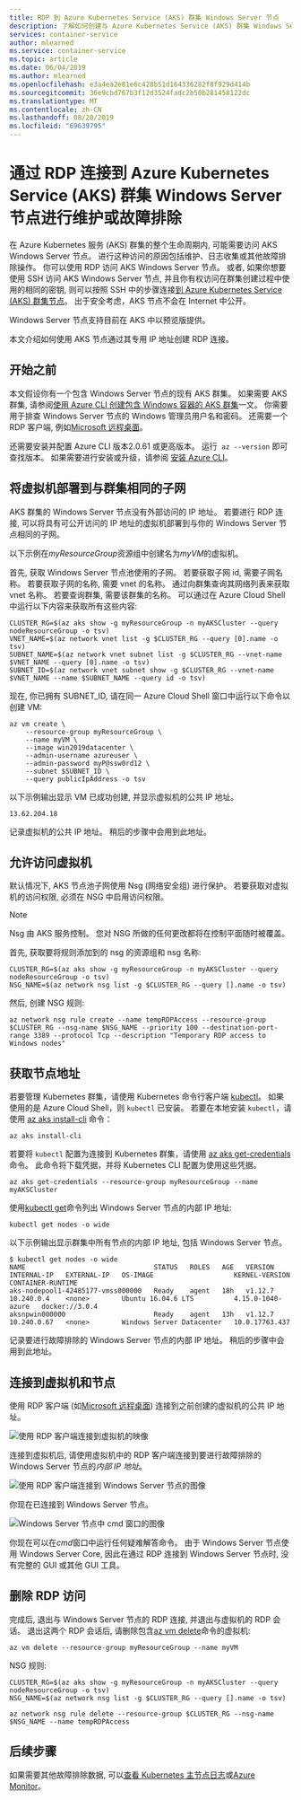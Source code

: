 ```yaml
---
title: RDP 到 Azure Kubernetes Service (AKS) 群集 Windows Server 节点
description: 了解如何创建与 Azure Kubernetes Service (AKS) 群集 Windows Server 节点的 RDP 连接, 以便进行故障排除和维护任务。
services: container-service
author: mlearned
ms.service: container-service
ms.topic: article
ms.date: 06/04/2019
ms.author: mlearned
ms.openlocfilehash: e3a4ea2e81e6c428b51d164336282f8f929d414b
ms.sourcegitcommit: 36e9cbd767b3f12d3524fadc2b50b281458122dc
ms.translationtype: MT
ms.contentlocale: zh-CN
ms.lasthandoff: 08/20/2019
ms.locfileid: "69639795"
---
```

# <a name="connect-with-rdp-to-azure-kubernetes-service-aks-cluster-windows-server-nodes-for-maintenance-or-troubleshooting"></a>通过 RDP 连接到 Azure Kubernetes Service (AKS) 群集 Windows Server 节点进行维护或故障排除

在 Azure Kubernetes 服务 (AKS) 群集的整个生命周期内, 可能需要访问 AKS Windows Server 节点。 进行这种访问的原因包括维护、日志收集或其他故障排除操作。 你可以使用 RDP 访问 AKS Windows Server 节点。 或者, 如果你想要使用 SSH 访问 AKS Windows Server 节点, 并且你有权访问在群集创建过程中使用的相同的密钥, 则可以按照 SSH 中的步骤连接[到 Azure Kubernetes Service (AKS) 群集节点][ssh-steps]。 出于安全考虑，AKS 节点不会在 Internet 中公开。

Windows Server 节点支持目前在 AKS 中以预览版提供。

本文介绍如何使用 AKS 节点通过其专用 IP 地址创建 RDP 连接。

## <a name="before-you-begin"></a>开始之前

本文假设你有一个包含 Windows Server 节点的现有 AKS 群集。 如果需要 AKS 群集, 请参阅[使用 Azure CLI 创建包含 Windows 容器的 AKS 群集][aks-windows-cli]一文。 你需要用于排查 Windows Server 节点的 Windows 管理员用户名和密码。 还需要一个 RDP 客户端, 例如[Microsoft 远程桌面][rdp-mac]。

还需要安装并配置 Azure CLI 版本2.0.61 或更高版本。 运行  `az --version` 即可查找版本。 如果需要进行安装或升级，请参阅 [安装 Azure CLI][install-azure-cli]。

## <a name="deploy-a-virtual-machine-to-the-same-subnet-as-your-cluster"></a>将虚拟机部署到与群集相同的子网

AKS 群集的 Windows Server 节点没有外部访问的 IP 地址。 若要进行 RDP 连接, 可以将具有可公开访问的 IP 地址的虚拟机部署到与你的 Windows Server 节点相同的子网。

以下示例在*myResourceGroup*资源组中创建名为*myVM*的虚拟机。

首先, 获取 Windows Server 节点池使用的子网。 若要获取子网 id, 需要子网名称。 若要获取子网的名称, 需要 vnet 的名称。 通过向群集查询其网络列表来获取 vnet 名称。 若要查询群集, 需要该群集的名称。 可以通过在 Azure Cloud Shell 中运行以下内容来获取所有这些内容:

```azurecli-interactive
CLUSTER_RG=$(az aks show -g myResourceGroup -n myAKSCluster --query nodeResourceGroup -o tsv)
VNET_NAME=$(az network vnet list -g $CLUSTER_RG --query [0].name -o tsv)
SUBNET_NAME=$(az network vnet subnet list -g $CLUSTER_RG --vnet-name $VNET_NAME --query [0].name -o tsv)
SUBNET_ID=$(az network vnet subnet show -g $CLUSTER_RG --vnet-name $VNET_NAME --name $SUBNET_NAME --query id -o tsv)
```

现在, 你已拥有 SUBNET_ID, 请在同一 Azure Cloud Shell 窗口中运行以下命令以创建 VM:

```azurecli-interactive
az vm create \
    --resource-group myResourceGroup \
    --name myVM \
    --image win2019datacenter \
    --admin-username azureuser \
    --admin-password myP@ssw0rd12 \
    --subnet $SUBNET_ID \
    --query publicIpAddress -o tsv
```

以下示例输出显示 VM 已成功创建, 并显示虚拟机的公共 IP 地址。

```console
13.62.204.18
```

记录虚拟机的公共 IP 地址。 稍后的步骤中会用到此地址。

## <a name="allow-access-to-the-virtual-machine"></a>允许访问虚拟机

默认情况下, AKS 节点池子网使用 Nsg (网络安全组) 进行保护。 若要获取对虚拟机的访问权限, 必须在 NSG 中启用访问权限。

> [!NOTE]
> Nsg 由 AKS 服务控制。 您对 NSG 所做的任何更改都将在控制平面随时被覆盖。
>

首先, 获取要将规则添加到的 nsg 的资源组和 nsg 名称:

```azurecli-interactive
CLUSTER_RG=$(az aks show -g myResourceGroup -n myAKSCluster --query nodeResourceGroup -o tsv)
NSG_NAME=$(az network nsg list -g $CLUSTER_RG --query [].name -o tsv)
```

然后, 创建 NSG 规则:

```azurecli-interactive
az network nsg rule create --name tempRDPAccess --resource-group $CLUSTER_RG --nsg-name $NSG_NAME --priority 100 --destination-port-range 3389 --protocol Tcp --description "Temporary RDP access to Windows nodes"
```

## <a name="get-the-node-address"></a>获取节点地址

若要管理 Kubernetes 群集，请使用 Kubernetes 命令行客户端 [kubectl][kubectl]。 如果使用的是 Azure Cloud Shell，则 `kubectl` 已安装。 若要在本地安装 `kubectl`，请使用 [az aks install-cli][az-aks-install-cli] 命令：
    
```azurecli-interactive
az aks install-cli
```

若要将 `kubectl` 配置为连接到 Kubernetes 群集，请使用 [az aks get-credentials][az-aks-get-credentials] 命令。 此命令将下载凭据，并将 Kubernetes CLI 配置为使用这些凭据。

```azurecli-interactive
az aks get-credentials --resource-group myResourceGroup --name myAKSCluster
```

使用[kubectl get][kubectl-get]命令列出 Windows Server 节点的内部 IP 地址:

```console
kubectl get nodes -o wide
```

以下示例输出显示群集中所有节点的内部 IP 地址, 包括 Windows Server 节点。

```console
$ kubectl get nodes -o wide
NAME                                STATUS   ROLES   AGE   VERSION   INTERNAL-IP   EXTERNAL-IP   OS-IMAGE                    KERNEL-VERSION      CONTAINER-RUNTIME
aks-nodepool1-42485177-vmss000000   Ready    agent   18h   v1.12.7   10.240.0.4    <none>        Ubuntu 16.04.6 LTS          4.15.0-1040-azure   docker://3.0.4
aksnpwin000000                      Ready    agent   13h   v1.12.7   10.240.0.67   <none>        Windows Server Datacenter   10.0.17763.437
```

记录要进行故障排除的 Windows Server 节点的内部 IP 地址。 稍后的步骤中会用到此地址。

## <a name="connect-to-the-virtual-machine-and-node"></a>连接到虚拟机和节点

使用 RDP 客户端 (如[Microsoft 远程桌面][rdp-mac]) 连接到之前创建的虚拟机的公共 IP 地址。

![使用 RDP 客户端连接到虚拟机的映像](media/rdp/vm-rdp.png)

连接到虚拟机后, 请使用虚拟机中的 RDP 客户端连接到要进行故障排除的 Windows Server 节点的*内部 IP 地址*。

![使用 RDP 客户端连接到 Windows Server 节点的图像](media/rdp/node-rdp.png)

你现在已连接到 Windows Server 节点。

![Windows Server 节点中 cmd 窗口的图像](media/rdp/node-session.png)

你现在可以在*cmd*窗口中运行任何疑难解答命令。 由于 Windows Server 节点使用 Windows Server Core, 因此在通过 RDP 连接到 Windows Server 节点时, 没有完整的 GUI 或其他 GUI 工具。

## <a name="remove-rdp-access"></a>删除 RDP 访问

完成后, 退出与 Windows Server 节点的 RDP 连接, 并退出与虚拟机的 RDP 会话。 退出这两个 RDP 会话后, 请删除包含[az vm delete][az-vm-delete]命令的虚拟机:

```azurecli-interactive
az vm delete --resource-group myResourceGroup --name myVM
```

NSG 规则:

```azurecli-interactive
CLUSTER_RG=$(az aks show -g myResourceGroup -n myAKSCluster --query nodeResourceGroup -o tsv)
NSG_NAME=$(az network nsg list -g $CLUSTER_RG --query [].name -o tsv)
```

```azurecli-interactive
az network nsg rule delete --resource-group $CLUSTER_RG --nsg-name $NSG_NAME --name tempRDPAccess
```

## <a name="next-steps"></a>后续步骤

如果需要其他故障排除数据, 可以[查看 Kubernetes 主节点日志][view-master-logs]或[Azure Monitor][azure-monitor-containers]。

<!-- EXTERNAL LINKS -->
[kubectl]: https://kubernetes.io/docs/user-guide/kubectl/
[kubectl-get]: https://kubernetes.io/docs/reference/generated/kubectl/kubectl-commands#get
[rdp-mac]: https://aka.ms/rdmac

<!-- INTERNAL LINKS -->
[aks-windows-cli]: windows-container-cli.md
[az-aks-install-cli]: /cli/azure/aks?view=azure-cli-latest#az-aks-install-cli
[az-aks-get-credentials]: /cli/azure/aks?view=azure-cli-latest#az-aks-get-credentials
[az-vm-delete]: /cli/azure/vm#az-vm-delete
[azure-monitor-containers]: ../azure-monitor/insights/container-insights-overview.md
[install-azure-cli]: /cli/azure/install-azure-cli
[ssh-steps]: ssh.md
[view-master-logs]: view-master-logs.md
